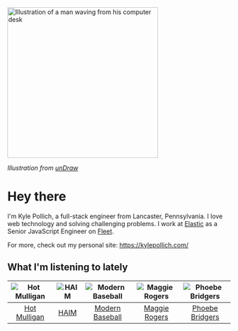 <img src="https://user-images.githubusercontent.com/6766512/87306713-6f79d900-c4e6-11ea-989a-3242cbfc50c2.png" alt="Illustration of a man waving from his computer desk" height="340" />

_Illustration from [unDraw](https://undraw.co/)_

# Hey there

I'm Kyle Pollich, a full-stack engineer from Lancaster, Pennsylvania. I love web technology and solving challenging problems.
I work at [Elastic](https://www.elastic.co/) as a Senior JavaScript Engineer on [Fleet](https://www.elastic.co/guide/en/fleet/current/fleet-overview.html).

For more, check out my personal site: https://kylepollich.com/

## What I'm listening to lately

<!-- begin artists -->
  |![Hot Mulligan](https://i.scdn.co/image/ab6761610000f178ee0afe7cc83d3700ef6200b9)|![HAIM](https://i.scdn.co/image/3e312ec2e821edab6dfe9183f145c85edd1309eb)|![Modern Baseball](https://i.scdn.co/image/665708b4c7e55923db695306c661a667cded1cff)|![Maggie Rogers](https://i.scdn.co/image/ab6761610000f178b65d0c653b571ff7d469c861)|![Phoebe Bridgers](https://i.scdn.co/image/3b6a427f0c54c0d116c433462ae1dd48474643d0)|
  |:---:|:---:|:---:|:---:|:---:|
  |[Hot Mulligan](https://open.spotify.com/artist/1lKZzN2d4IqiEYxyECIEHI)|[HAIM](https://open.spotify.com/artist/4Ui2kfOqGujY81UcPrb5KE)|[Modern Baseball](https://open.spotify.com/artist/1HxXNvsraqrsgfmju1yKk8)|[Maggie Rogers](https://open.spotify.com/artist/4NZvixzsSefsNiIqXn0NDe)|[Phoebe Bridgers](https://open.spotify.com/artist/1r1uxoy19fzMxunt3ONAkG)|
<!-- end artists -->
